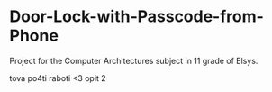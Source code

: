 # Door-Lock-with-Passcode-from-Phone
Project for the Computer Architectures subject in 11 grade of Elsys.


tova po4ti raboti <3
opit 2
